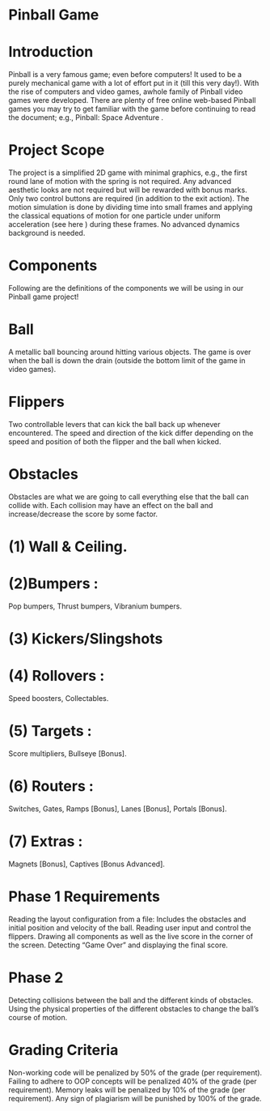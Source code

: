 # Pinball Game
# Introduction
Pinball is a very famous game; even before computers! It used to be a purely mechanical game with a lot of effort put in it (till this very day!). With the rise of computers and video games, awhole family of Pinball video games were developed. There are plenty of free online web-based Pinball games you may try to get familiar with the game before continuing to read the document; e.g., Pinball: Space Adventure .
# Project Scope
The project is a simplified 2D game with minimal graphics, e.g., the first round lane of motion with the spring is not required. Any advanced aesthetic looks are not required but will be rewarded with bonus marks. Only two control buttons are required (in addition to the exit action). The motion simulation is done by dividing time into small frames and applying the classical equations of motion for one particle under uniform acceleration (see here ) during these frames. No advanced dynamics background is needed.
# Components
Following are the definitions of the components we will be using in our Pinball game project!
# Ball
A metallic ball bouncing around hitting various objects. The game is over when the ball is down the drain (outside the bottom limit of the game in video games).
# Flippers
Two controllable levers that can kick the ball back up whenever encountered. The speed and direction of the kick differ depending on the speed and position of both the flipper and the ball when kicked.
# Obstacles
Obstacles are what we are going to call everything else that the ball can collide with. Each collision may have an effect on the ball and increase/decrease the score by some factor.
# (1) Wall & Ceiling.
# (2)Bumpers : 
Pop bumpers, Thrust bumpers, Vibranium bumpers.
# (3) Kickers/Slingshots
# (4) Rollovers :
Speed boosters, Collectables.
# (5) Targets :
Score multipliers, Bullseye [Bonus].
# (6) Routers :
Switches, Gates, Ramps [Bonus], Lanes [Bonus], Portals [Bonus].
# (7) Extras :
Magnets [Bonus], Captives [Bonus Advanced].
# Phase 1 Requirements
Reading the layout configuration from a file: Includes the obstacles and initial position and velocity of the ball.
Reading user input and control the flippers.
Drawing all components as well as the live score in the corner of the screen.
Detecting “Game Over” and displaying the final score.
# Phase 2
Detecting collisions between the ball and the different kinds of obstacles.
Using the physical properties of the different obstacles to change the ball’s course of motion.
# Grading Criteria
Non-working code will be penalized by 50% of the grade (per requirement).
Failing to adhere to OOP concepts will be penalized 40% of the grade (per requirement).
Memory leaks will be penalized by 10% of the grade (per requirement).
Any sign of plagiarism will be punished by 100% of the grade.
